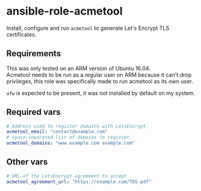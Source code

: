# ansible-role-acmetool
Install, configure and run `acmetool` to generate Let's Encrypt TLS certificates.

## Requirements
This was only tested on an ARM version of Ubuntu 16.04.  
Acmetool needs to be run as a regular user on ARM because it can't drop
privileges, this role was specifically made to run acmetool as its own user.

`ufw` is expected to be present, it was not installed by default on my system.

## Required vars
```yaml
# Address used to register domains with LetsEncrypt.
acmetool_email: "contact@example.com"
# space-separated list of domains to register.
acmetool_domains: "www.example.com example.com"
```

## Other vars
```yaml
# URL of the LetsEncrypt agreement to accept
acmetool_agreement_url: "https://example.com/TOS.pdf"
```
